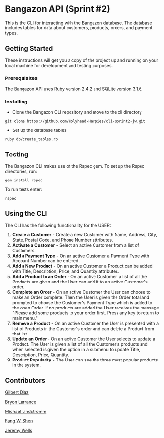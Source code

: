 # Bangazon API (Sprint #2)
This is the CLI for interacting with the Bangazon database. The database includes tables for data about customers, products, orders, and payment types.  

## Getting Started
These instructions will get you a copy of the project up and running on your local machine for development and testing purposes.

### Prerequisites
The Bangazon API uses Ruby version 2.4.2 and SQLite version 3.1.6.  

### Installing
* Clone the Bangazon CLI repository and move to the cli directory
```
git clone https://github.com/Holyhead-Harpies/cli-sprint2-jw.git
```
* Set up the database tables

```
ruby db/create_tables.rb
```

## Testing
The Bangazon CLI makes use of the Rspec gem. To set up the Rspec directories, run:
```
gem install rspec
```

To run tests enter:
```
rspec
```

## Using the CLI
The CLI has the following functionality for the USER:
 1. **Create a Customer**  -  Create a new Customer with Name, Address, City, State, Postal Code, and Phone Number attributes.
 2. **Activate a Customer**  -  Select an active Customer from a list of Customers.
 3. **Add a Payment Type**  -  On an active Customer a Payment Type with Account Number can be entered.
 4. **Add a New Product**  -  On an active Customer a Product can be added with Title, Description, Price, and Quantity 
 attributes.
 5. **Add a Product to an Order**  -  On an active Customer, a list of all the Products are given and the User can add it to 
 an active Customer's order. 
 6. **Complete an Order**  - On an active Customer the User can choose to make an Order complete. Then the User is given the 
 Order total and prompted to choose the Customer's Payment Type which is added to the open Order.  If no products are 
 added the User receives the message "Please add some products to your order first. Press any key to return to main menu."
 7. **Remove a Product**  -  On an active Customer the User is presented with a list of Products in the Customer's order and 
 can delete a Product from that list. 
 8. **Update an Order**  -  On an active Customer the User selects to update a Product.  The User is given a list of all the 
 Customer's products and when selected is given the option in a submenu to update Title, Description, Price, Quantity.
 9. **Product Popularity** - The User can see the three most popular products in the system. 


## Contributors

[Gilbert Diaz](https://github.com/diazgilberto)

[Bryon Larrance](https://github.com/beelarr)

[Michael Lindstromm](https://github.com/michaellindstromm)

[Fang W. Shen](https://github.com/fang-w-shen)

[Jeremy Wells](https://github.com/jsheridanwells)


